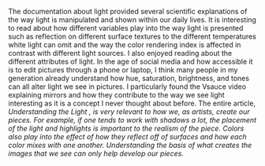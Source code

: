 The documentation about light provided several scientific explanations of the way light is manipulated and shown within our daily lives. It is interesting to read about how different variables play into the way light is presented such as reflection on different surface textures to the different temperatures white light can omit and the way the color rendering index is affected in contrast with different light sources. I also enjoyed reading about the different attributes of light. In the age of social media and how accessible it is to edit pictures through a phone or laptop, I think many people in my generation already understand how hue, saturation, brightness, and tones can all alter light we see in pictures. I particularly found the Vsauce video explaining mirrors and how they contribute to the way we see light interesting as it is a concept I never thought about before. 
The entire article, <i> Understanding the Light <i>, is very relevant to how we, as artists, create our pieces. For example, if one tends to work with shadows a lot, the placement of the light and highlights is important to the realism of the piece. Colors also play into the effect of how they reflect off of surfaces and how each color mixes with one another. Understanding the basis of what creates the images that we see can only help develop our pieces. 
